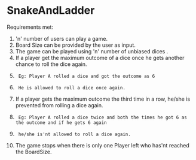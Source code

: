 # SnakeAndLadder

Requirements met:
1. 'n' number of users can play a game.
2. Board Size can be provided by the user as input.
3. The game can be played using 'n' number of unbiased dices .
4. If a player get the maximum outcome of a dice once he gets another chance to roll the dice again.
5.      Eg: Player A rolled a dice and got the outcome as 6 
6.      He is allowed to roll a dice once again.
7. If a player gets the maximum outcome the third time in a row, he/she is prevented from rolling a dice again.
8.      Eg: Player A rolled a dice twice and both the times he got 6 as the outcome and if he gets 6 again 
9.      he/she is'nt allowed to roll a dice again.
10. The game stops when there is only one Player left who has'nt reached the BoardSize.
